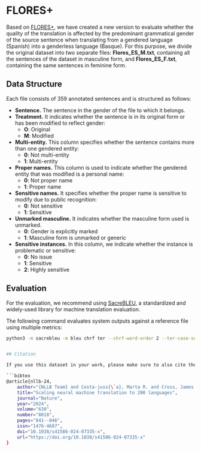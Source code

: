 # FLORES+
Based on [FLORES+](https://huggingface.co/datasets/openlanguagedata/flores_plus/viewer/spa_Latn/devtest), we have created a new version to evaluate whether the quality of the translation is affected by the predominant grammatical gender of the source sentence when translating from a gendered language (Spanish) into a genderless language (Basque). For this purpose, we divide the original dataset into two separate files: **Flores_ES_M.txt**, containing all the sentences of the dataset in masculine form, and **Flores_ES_F.txt**, containing the same sentences in feminine form. 

## Data Structure
Each file consists of 359 annotated sentences and is structured as follows:

* **Sentence.** The sentence in the gender of the file to which it belongs.
* **Treatment.** It indicates whether the sentence is in its original form or has been modified to reflect gender:
  - **O**: Original
  - **M**: Modified
* **Multi-entity.** This column specifies whether the sentence contains more than one gendered entity:
  - **0**: Not multi-entity
  - **1**: Multi-entity
* **Proper names.** This column is used to indicate whether the gendered entity that was modified is a personal name:
  - **0**: Not proper name
  - **1**: Proper name
* **Sensitive names.** It specifies whether the proper name is sensitive to modify due to public recognition:
  - **0**: Not sensitive
  - **1**: Sensitive
* **Unmarked masculine.** It indicates whether the masculine form used is unmarked.
  - **0**: Gender is explicitly marked
  - **1**: Masculine form is unmarked or generic
* **Sensitive instances.** In this column, we indicate whether the instance is problematic or sensitive:
  - **0**: No issue
  - **1**: Sensitive
  - **2**: Highly sensitive
 
## Evaluation

For the evaluation, we recommend using [SacreBLEU](https://github.com/mjpost/sacrebleu), a standardized and widely-used library for machine translation evaluation.

The following command evaluates system outputs against a reference file using multiple metrics:

```bash
python3 -m sacrebleu -m bleu chrf ter --chrf-word-order 2 --ter-case-sensitive --ter-normalized --score-only {REFERENCE} < {TRANSLATION}```


## Citation

If you use this dataset in your work, please make sure to also cite the original FLORES-200 paper, since FLORES+ is based on it:

```bibtex
@article{nllb-24,
    author="{NLLB Team} and Costa-juss{\`a}, Marta R. and Cross, James and {\c{C}}elebi, Onur and Elbayad, Maha and Heafield, Kenneth and Heffernan, Kevin and Kalbassi, Elahe and Lam, Janice and Licht, Daniel and Maillard, Jean and Sun, Anna and Wang, Skyler and Wenzek, Guillaume and Youngblood, Al and Akula, Bapi and Barrault, Loic and Gonzalez, Gabriel Mejia and Hansanti, Prangthip and Hoffman, John and Jarrett, Semarley and Sadagopan, Kaushik Ram and Rowe, Dirk and Spruit, Shannon and Tran, Chau and Andrews, Pierre and Ayan, Necip Fazil and Bhosale, Shruti and Edunov, Sergey and Fan, Angela and Gao, Cynthia and Goswami, Vedanuj and Guzm{\'a}n, Francisco and Koehn, Philipp and Mourachko, Alexandre and Ropers, Christophe and Saleem, Safiyyah and Schwenk, Holger and Wang, Jeff",
    title="Scaling neural machine translation to 200 languages",
    journal="Nature",
    year="2024",
    volume="630",
    number="8018",
    pages="841--846",
    issn="1476-4687",
    doi="10.1038/s41586-024-07335-x",
    url="https://doi.org/10.1038/s41586-024-07335-x"
}
